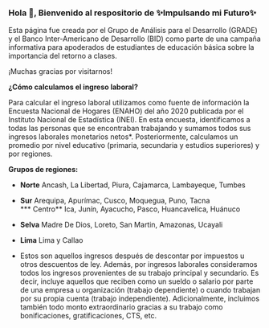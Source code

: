 ### Hola 👋, Bienvenido al respositorio de ✨Impulsando mi Futuro✨

Esta página fue creada por el Grupo de Análisis para el Desarrollo (GRADE) y el Banco Inter-Americano de Desarrollo (BID) como parte de una campaña informativa para apoderados de estudiantes de educación básica sobre la importancia del retorno a clases. 

¡Muchas gracias por visitarnos!

**¿Cómo calculamos el ingreso laboral?**

Para calcular el ingreso laboral utilizamos como fuente de información la Encuesta Nacional de Hogares (ENAHO) del año 2020 publicada por el Instituto Nacional de Estadística (INEI). En esta encuesta, identificamos a todas las personas que se encontraban trabajando y sumamos todos sus ingresos laborales monetarios netos*. Posteriormente, calculamos un promedio por nivel educativo (primaria, secundaria y estudios superiores) y por regiones. 

**Grupos de regiones:** 	 
* **Norte**	Ancash, La Libertad, Piura, Cajamarca, Lambayeque, Tumbes 
* **Sur**	Arequipa, Apurímac, Cusco, Moquegua, Puno, Tacna 	
*** Centro**	Ica, Junín, Ayacucho, Pasco, Huancavelica, Huánuco 	
* **Selva**	Madre De Dios, Loreto, San Martin, Amazonas, Ucayali 
* **Lima**	Lima y Callao 	 	 	 

* Estos son aquellos ingresos después de descontar por impuestos u otros descuentos de ley. Además, por ingresos laborales consideramos todos los ingresos provenientes de su trabajo principal y secundario. Es decir, incluye aquellos que reciben como un sueldo o salario por parte de una empresa u organización (trabajo dependiente) o cuando trabajan por su propia cuenta (trabajo independiente). Adicionalmente, incluimos también todo monto extraordinario gracias a su trabajo como bonificaciones, gratificaciones, CTS, etc.

